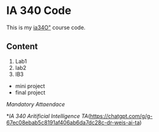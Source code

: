 # IA 340 Code

This is my [ia34O"](https://github.com/) course code.
## Content

1. Lab1
2. lab2
3. lB3

- mini project
- final project

*Mandatory Attaendace*

**IA 340 Aritificial Intelligence TA*(https://chatgpt.com/g/g-67ec08ebab5c8191af406ab6da7dc28c-dr-weis-ai-ta)
